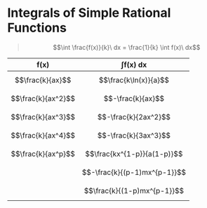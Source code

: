 # Integrals of Simple Rational Functions

> $$\int \frac{f(x)}{k}\ dx = \frac{1}{k} \int f(x)\ dx$$

| $\boldsymbol{f(x)}$ | $\boldsymbol{\int f(x)\ dx}$ |
|--|--|
| $$\frac{k}{ax}$$ | $$\frac{k\ln(x)}{a}$$ |
| $$\frac{k}{ax^2}$$ | $$-\frac{k}{ax}$$ |
| $$\frac{k}{ax^3}$$ | $$-\frac{k}{2ax^2}$$ |
| $$\frac{k}{ax^4}$$ | $$-\frac{k}{3ax^3}$$ |
| $$\frac{k}{ax^p}$$ | $$\frac{kx^{1-p}}{a(1-p)}$$ |
| | $$-\frac{k}{(p-1)mx^{p-1}}$$ |
| | $$\frac{k}{(1-p)mx^{p-1}}$$ |


